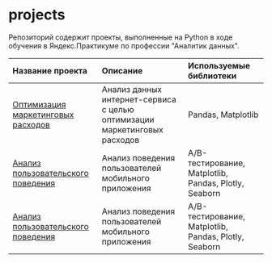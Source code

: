 # projects
Репозиторий содержит проекты, выполненные на Python в ходе обучения в Яндекс.Практикуме по профессии "Аналитик данных".

| Название проекта | Описание | Используемые библиотеки | 
| :---------------------- | :---------------------- | :---------------------- |
| [Оптимизация маркетинговых расходов](https://github.com/zhukmaria/projects/tree/optimization_marketing_costs) | Анализ данных интернет-сервиса с целью оптимизации маркетинговых расходов| Pandas, Matplotlib |
| [Анализ пользовательского поведения](https://github.com/zhukmaria/projects/tree/analysis_of_user_behavior) | Анализ поведения  пользователей мобильного приложения| A/B-тестирование, Matplotlib, Pandas, Plotly, Seaborn |
| [Анализ пользовательского поведения](https://github.com/zhukmaria/projects/tree/analysis_of_user_behavior) | Анализ поведения  пользователей мобильного приложения| A/B-тестирование, Matplotlib, Pandas, Plotly, Seaborn |
